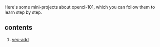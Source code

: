 Here's some mini-projects about opencl-101, which you can follow them to learn step by step.

## contents

1. [vec-add](./vec-add)
